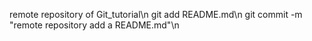 remote repository of Git_tutorial\n
git add README.md\n
git commit -m "remote repository add a README.md"\n
